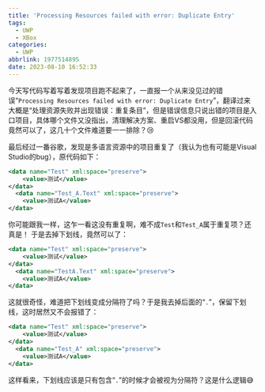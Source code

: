 ```yaml
---
title: 'Processing Resources failed with error: Duplicate Entry'
tags:
  - UWP
  - XBox
categories:
  - UWP
abbrlink: 1977514895
date: 2023-08-10 16:52:33
---
```


今天写代码写着写着发现项目跑不起来了，一直报一个从来没见过的错误“`Processing Resources failed with error: Duplicate Entry`”，翻译过来大概是“处理资源失败并出现错误：重复条目”，但是错误信息只说出错的项目是入口项目，具体哪个文件又没指出，清理解决方案、重启VS都没用，但是回滚代码竟然可以了，这几十个文件难道要一一排除？😢

<!-- more -->

最后经过一番谷歌，发现是多语言资源中的项目重复了（我认为也有可能是Visual Studio的bug），原代码如下：

``` xml
<data name="Test" xml:space="preserve">
    <value>测试</value>
</data>
  <data name="Test_A.Text" xml:space="preserve">
    <value>测试A</value>
</data>
```

你可能跟我一样，这乍一看这没有重复啊，难不成`Test`和`Test_A`属于重复项？还真是！
于是去掉下划线，竟然可以了：

``` xml
<data name="Test" xml:space="preserve">
    <value>测试</value>
</data>
  <data name="TestA.Text" xml:space="preserve">
    <value>测试A</value>
</data>
```

这就很奇怪，难道把下划线变成分隔符了吗？于是我去掉后面的“`.`”，保留下划线，这时居然又不会报错了：

``` xml
<data name="Test" xml:space="preserve">
    <value>测试</value>
</data>
  <data name="Test_A" xml:space="preserve">
    <value>测试A</value>
</data>
```

这样看来，下划线应该是只有包含“`.`”的时候才会被视为分隔符？这是什么逻辑😅
